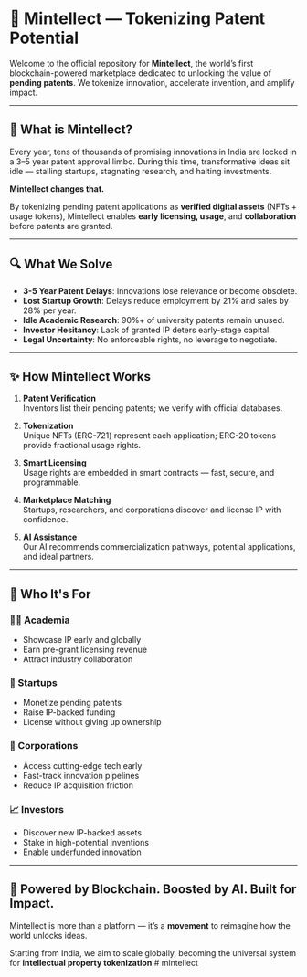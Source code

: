 # 🚀 Mintellect — Tokenizing Patent Potential

Welcome to the official repository for **Mintellect**, the world’s first blockchain-powered marketplace dedicated to unlocking the value of **pending patents**. We tokenize innovation, accelerate invention, and amplify impact.

---

## 🧠 What is Mintellect?

Every year, tens of thousands of promising innovations in India are locked in a 3–5 year patent approval limbo. During this time, transformative ideas sit idle — stalling startups, stagnating research, and halting investments.

**Mintellect changes that.**

By tokenizing pending patent applications as **verified digital assets** (NFTs + usage tokens), Mintellect enables **early licensing, usage**, and **collaboration** before patents are granted.

---

## 🔍 What We Solve

- **3-5 Year Patent Delays**: Innovations lose relevance or become obsolete.
- **Lost Startup Growth**: Delays reduce employment by 21% and sales by 28% per year.
- **Idle Academic Research**: 90%+ of university patents remain unused.
- **Investor Hesitancy**: Lack of granted IP deters early-stage capital.
- **Legal Uncertainty**: No enforceable rights, no leverage to negotiate.

---

## ✨ How Mintellect Works

1. **Patent Verification**  
   Inventors list their pending patents; we verify with official databases.

2. **Tokenization**  
   Unique NFTs (ERC-721) represent each application; ERC-20 tokens provide fractional usage rights.

3. **Smart Licensing**  
   Usage rights are embedded in smart contracts — fast, secure, and programmable.

4. **Marketplace Matching**  
   Startups, researchers, and corporations discover and license IP with confidence.

5. **AI Assistance**  
   Our AI recommends commercialization pathways, potential applications, and ideal partners.

---

## 👥 Who It's For

### 👨‍🎓 Academia
- Showcase IP early and globally
- Earn pre-grant licensing revenue
- Attract industry collaboration

### 🚀 Startups
- Monetize pending patents
- Raise IP-backed funding
- License without giving up ownership

### 💼 Corporations
- Access cutting-edge tech early
- Fast-track innovation pipelines
- Reduce IP acquisition friction

### 📈 Investors
- Discover new IP-backed assets
- Stake in high-potential inventions
- Enable underfunded innovation

---

## 🔗 Powered by Blockchain. Boosted by AI. Built for Impact.

Mintellect is more than a platform — it’s a **movement** to reimagine how the world unlocks ideas.

Starting from India, we aim to scale globally, becoming the universal system for **intellectual property tokenization**.#   m i n t e l l e c t  
 
